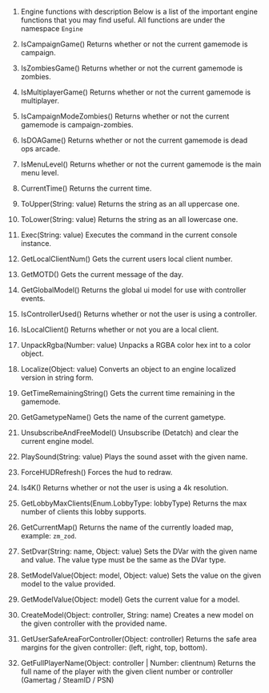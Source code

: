 1.  Engine functions with description
Below is a list of the important engine functions that you may find useful. All functions are under the namespace `Engine`

1.  IsCampaignGame()
Returns whether or not the current gamemode is campaign.

1.  IsZombiesGame()
Returns whether or not the current gamemode is zombies.

1.  IsMultiplayerGame()
Returns whether or not the current gamemode is multiplayer.

1.  IsCampaignModeZombies()
Returns whether or not the current gamemode is campaign-zombies.

1.  IsDOAGame()
Returns whether or not the current gamemode is dead ops arcade.

1.  IsMenuLevel()
Returns whether or not the current gamemode is the main menu level.

1.  CurrentTime()
Returns the current time.

1.  ToUpper(String: value)
Returns the string as an all uppercase one.

1.  ToLower(String: value)
Returns the string as an all lowercase one.

1.  Exec(String: value)
Executes the command in the current console instance.

1.  GetLocalClientNum()
Gets the current users local client number.

1.  GetMOTD()
Gets the current message of the day.

1.  GetGlobalModel()
Returns the global ui model for use with controller events.

1.  IsControllerUsed()
Returns whether or not the user is using a controller.

1.  IsLocalClient()
Returns whether or not you are a local client.

1.  UnpackRgba(Number: value)
Unpacks a RGBA color hex int to a color object.

1.  Localize(Object: value)
Converts an object to an engine localized version in string form.

1.  GetTimeRemainingString()
Gets the current time remaining in the gamemode.

1.  GetGametypeName()
Gets the name of the current gametype.

1.  UnsubscribeAndFreeModel()
Unsubscribe (Detatch) and clear the current engine model.

1.  PlaySound(String: value)
Plays the sound asset with the given name.

1.  ForceHUDRefresh()
Forces the hud to redraw.

1.  Is4K()
Returns whether or not the user is using a 4k resolution.

1.  GetLobbyMaxClients(Enum.LobbyType: lobbyType)
Returns the max number of clients this lobby supports.

1.  GetCurrentMap()
Returns the name of the currently loaded map, example: `zm_zod`.

1.  SetDvar(String: name, Object: value)
Sets the DVar with the given name and value. The value type must be the same as the DVar type.

1.  SetModelValue(Object: model, Object: value)
Sets the value on the given model to the value provided.

1.  GetModelValue(Object: model)
Gets the current value for a model.

1.  CreateModel(Object: controller, String: name)
Creates a new model on the given controller with the provided name.

1.  GetUserSafeAreaForController(Object: controller)
Returns the safe area margins for the given controller: (left, right, top, bottom).

1.  GetFullPlayerName(Object: controller | Number: clientnum)
Returns the full name of the player with the given client number or controller (Gamertag / SteamID / PSN)